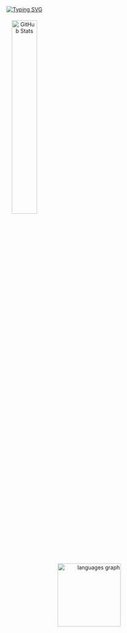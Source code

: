 
<p align="center">
  <a href="https://git.io/typing-svg">
    <img src="https://readme-typing-svg.demolab.com?font=Fira+Code&pause=1000&color=AC0000&center=true&vCenter=true&width=435&lines=Welcome+to+my+page" alt="Typing SVG" />
  </a>
</p>


<p align="center" style="margin-top: 20px;">
  <img src="https://github-readme-stats.vercel.app/api?username=imlucaa&theme=shadow_red&show_icons=true" alt="GitHub Stats" width="36%" />
</p>


<p align="right">
  <img src="https://github-readme-stats.vercel.app/api/top-langs?username=imlucaa&locale=en&hide_title=false&layout=compact&card_width=40&langs_count=5&theme=shadow_red&hide_border=false" width="165" alt="languages graph" />
</p>
